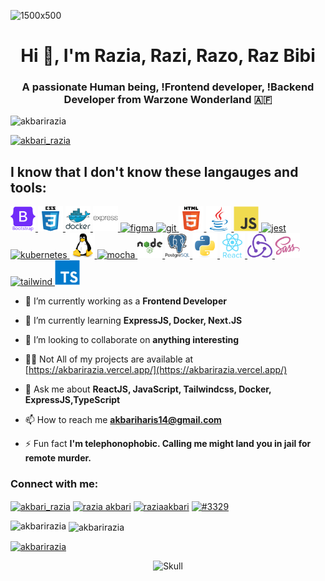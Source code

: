 
![1500x500](https://github.com/akbarirazia/akbarirazia/assets/66347282/2d2eb526-4741-4175-b4db-084f635bb47d)



<h1 align="center" >  Hi 👋, I'm Razia, Razi, Razo, Raz Bibi</h1>

<h3 align="center">A passionate Human being, !Frontend developer, !Backend Developer from Warzone Wonderland 🇦🇫</h3>




<p align="left"> <img src="https://komarev.com/ghpvc/?username=akbarirazia&label=Profile%20views&color=0e75b6&style=flat" alt="akbarirazia" /> </p>


<p align="left"> <a href="https://twitter.com/akbari_razia" target="blank"><img src="https://img.shields.io/twitter/follow/akbari_razia?logo=twitter&style=for-the-badge" alt="akbari_razia" /></a> </p>
<h2 align="left">I know that I <strong> don't know</strong>  these langauges and tools:</h2>
<p align="left"> <a href="https://getbootstrap.com" target="_blank" rel="noreferrer"> <img src="https://raw.githubusercontent.com/devicons/devicon/master/icons/bootstrap/bootstrap-plain-wordmark.svg" alt="bootstrap" width="40" height="40"/> </a> <a href="https://www.w3schools.com/css/" target="_blank" rel="noreferrer"> <img src="https://raw.githubusercontent.com/devicons/devicon/master/icons/css3/css3-original-wordmark.svg" alt="css3" width="40" height="40"/> </a> <a href="https://www.docker.com/" target="_blank" rel="noreferrer"> <img src="https://raw.githubusercontent.com/devicons/devicon/master/icons/docker/docker-original-wordmark.svg" alt="docker" width="40" height="40"/> </a> <a href="https://expressjs.com" target="_blank" rel="noreferrer"> <img src="https://raw.githubusercontent.com/devicons/devicon/master/icons/express/express-original-wordmark.svg" alt="express" width="40" height="40"/> </a> <a href="https://www.figma.com/" target="_blank" rel="noreferrer"> <img src="https://www.vectorlogo.zone/logos/figma/figma-icon.svg" alt="figma" width="40" height="40"/> </a> <a href="https://git-scm.com/" target="_blank" rel="noreferrer"> <img src="https://www.vectorlogo.zone/logos/git-scm/git-scm-icon.svg" alt="git" width="40" height="40"/> </a> <a href="https://www.w3.org/html/" target="_blank" rel="noreferrer"> <img src="https://raw.githubusercontent.com/devicons/devicon/master/icons/html5/html5-original-wordmark.svg" alt="html5" width="40" height="40"/> </a> <a href="https://www.java.com" target="_blank" rel="noreferrer"> <img src="https://raw.githubusercontent.com/devicons/devicon/master/icons/java/java-original.svg" alt="java" width="40" height="40"/> </a> <a href="https://developer.mozilla.org/en-US/docs/Web/JavaScript" target="_blank" rel="noreferrer"> <img src="https://raw.githubusercontent.com/devicons/devicon/master/icons/javascript/javascript-original.svg" alt="javascript" width="40" height="40"/> </a> <a href="https://jestjs.io" target="_blank" rel="noreferrer"> <img src="https://www.vectorlogo.zone/logos/jestjsio/jestjsio-icon.svg" alt="jest" width="40" height="40"/> </a> <a href="https://kubernetes.io" target="_blank" rel="noreferrer"> <img src="https://www.vectorlogo.zone/logos/kubernetes/kubernetes-icon.svg" alt="kubernetes" width="40" height="40"/> </a> <a href="https://www.linux.org/" target="_blank" rel="noreferrer"> <img src="https://raw.githubusercontent.com/devicons/devicon/master/icons/linux/linux-original.svg" alt="linux" width="40" height="40"/> </a> <a href="https://mochajs.org" target="_blank" rel="noreferrer"> <img src="https://www.vectorlogo.zone/logos/mochajs/mochajs-icon.svg" alt="mocha" width="40" height="40"/> </a> <a href="https://nodejs.org" target="_blank" rel="noreferrer"> <img src="https://raw.githubusercontent.com/devicons/devicon/master/icons/nodejs/nodejs-original-wordmark.svg" alt="nodejs" width="40" height="40"/> </a> <a href="https://www.postgresql.org" target="_blank" rel="noreferrer"> <img src="https://raw.githubusercontent.com/devicons/devicon/master/icons/postgresql/postgresql-original-wordmark.svg" alt="postgresql" width="40" height="40"/> </a> <a href="https://www.python.org" target="_blank" rel="noreferrer"> <img src="https://raw.githubusercontent.com/devicons/devicon/master/icons/python/python-original.svg" alt="python" width="40" height="40"/> </a> <a href="https://reactjs.org/" target="_blank" rel="noreferrer"> <img src="https://raw.githubusercontent.com/devicons/devicon/master/icons/react/react-original-wordmark.svg" alt="react" width="40" height="40"/> </a> <a href="https://redux.js.org" target="_blank" rel="noreferrer"> <img src="https://raw.githubusercontent.com/devicons/devicon/master/icons/redux/redux-original.svg" alt="redux" width="40" height="40"/> </a> <a href="https://sass-lang.com" target="_blank" rel="noreferrer"> <img src="https://raw.githubusercontent.com/devicons/devicon/master/icons/sass/sass-original.svg" alt="sass" width="40" height="40"/> </a> <a href="https://tailwindcss.com/" target="_blank" rel="noreferrer"> <img src="https://www.vectorlogo.zone/logos/tailwindcss/tailwindcss-icon.svg" alt="tailwind" width="40" height="40"/> </a> <a href="https://www.typescriptlang.org/" target="_blank" rel="noreferrer"> <img src="https://raw.githubusercontent.com/devicons/devicon/master/icons/typescript/typescript-original.svg" alt="typescript" width="40" height="40"/> </a> </p> 

- 🔭 I’m currently working as a **Frontend Developer**

- 🌱 I’m currently learning **ExpressJS, Docker, Next.JS**

- 👯 I’m looking to collaborate on **anything interesting**

- 👨‍💻 Not All of my projects are available at [https://akbarirazia.vercel.app/](https://akbarirazia.vercel.app/)

- 💬 Ask me about **ReactJS, JavaScript, Tailwindcss, Docker, ExpressJS,TypeScript**

- 📫 How to reach me **akbariharis14@gmail.com**

- ⚡ Fun fact **I'm telephonophobic. Calling me might land you in jail for remote murder.**

<h3 align="left">Connect with me:</h3>
<p align="left">
<a href="https://twitter.com/akbari_razia" target="blank"><img align="center" src="https://raw.githubusercontent.com/rahuldkjain/github-profile-readme-generator/master/src/images/icons/Social/twitter.svg" alt="akbari_razia" height="30" width="40" /></a>
<a href="https://linkedin.com/in/razia-akbari-19b5271b0" target="blank"><img align="center" src="https://raw.githubusercontent.com/rahuldkjain/github-profile-readme-generator/master/src/images/icons/Social/linked-in-alt.svg" alt="razia akbari" height="30" width="40" /></a>
<a href="https://codesandbox.com/raziaakbari" target="blank"><img align="center" src="https://raw.githubusercontent.com/rahuldkjain/github-profile-readme-generator/master/src/images/icons/Social/codesandbox.svg" alt="raziaakbari" height="30" width="40" /></a>
<a href="https://discord.gg/#3329" target="blank"><img align="center" src="https://raw.githubusercontent.com/rahuldkjain/github-profile-readme-generator/master/src/images/icons/Social/discord.svg" alt="#3329" height="30" width="40" /></a>
</p>



<p><img align="left" src="https://github-readme-stats.vercel.app/api/top-langs?username=akbarirazia&show_icons=true&locale=en&layout=compact" alt="akbarirazia" /></p>

<p>&nbsp;<img align="center" src="https://github-readme-stats.vercel.app/api?username=akbarirazia&show_icons=true&locale=en" alt="akbarirazia" /></p>

<p align="left"> <a href="https://github.com/ryo-ma/github-profile-trophy"><img src="https://github-profile-trophy.vercel.app/?username=akbarirazia" alt="akbarirazia" /></a> </p>

<p align="center">



  <img src="https://github.com/akbarirazia/akbarirazia/assets/66347282/e5599390-7e4c-4119-b9cc-b4272a365676" alt="Skull" width="70" height="70">
</p>
